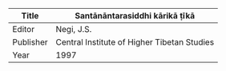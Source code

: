 |Title | Santānāntarasiddhi kārikā ṭīkā 
| --- | --- 
|Editor | Negi, J.S.
|Publisher | Central Institute of Higher Tibetan Studies
|Year | 1997